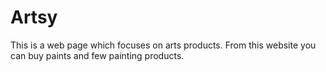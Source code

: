 # Artsy
This is a  web page which focuses on arts products. From this website you can buy paints and few painting products.
